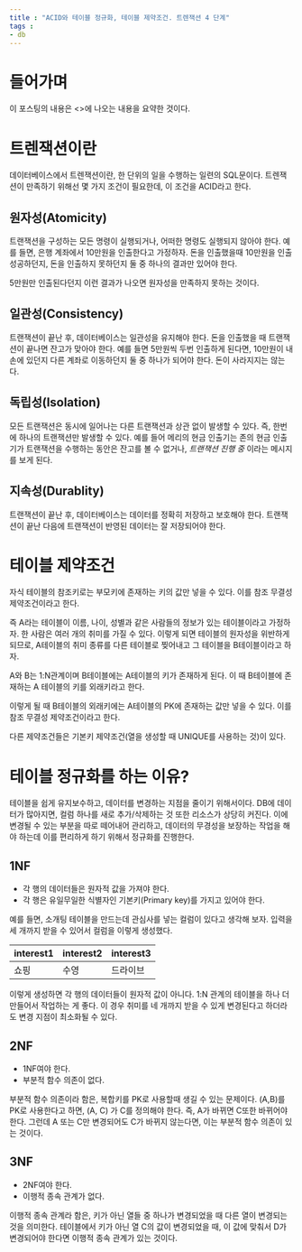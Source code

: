 ```yaml
---
title : "ACID와 테이블 정규화, 테이블 제약조건. 트렌잭션 4 단계"
tags :
- db
---
```


# 들어가며
이 포스팅의 내용은 <<Head First SQL>>에 나오는 내용을 요약한 것이다.

# 트렌잭션이란
데이터베이스에서 트렌잭션이란, 한 단위의 일을 수행하는 일련의 SQL문이다. 트렌잭션이 만족하기 위해선 몇 가지 조건이 필요한데, 이 조건을 ACID라고 한다.

## 원자성(Atomicity)
트랜잭션을 구성하는 모든 명령이 실행되거나, 어떠한 명령도 실행되지 않아야 한다. 예를 들면, 은행 계좌에서 10만원을 인출한다고 가정하자. 돈을 인출했을때 10만원을 인출 성공하던지, 돈을 인출하지 못하던지 둘 중 하나의 결과만 있어야 한다.

5만원만 인출된다던지 이런 결과가 나오면 원자성을 만족하지 못하는 것이다.

## 일관성(Consistency)
트랜잭션이 끝난 후, 데이터베이스는 일관성을 유지해야 한다. 돈을 인출했을 때 트랜잭션이 끝나면 잔고가 맞아야 한다. 예를 들면 5만원씩 두번 인출하게 된다면, 10만원이 내 손에 있던지 다른 계좌로 이동하던지 둘 중 하나가 되어야 한다. 돈이 사라지지는 않는다.

## 독립성(Isolation)
모든 트랜잭션은 동시에 일어나는 다른 트랜잭션과 상관 없이 발생할 수 있다. 즉, 한번에 하나의 트랜잭션만 발생할 수 있다. 예를 들어 메리의 현금 인출기는 존의 현금 인출기가 트랜잭션을 수행하는 동안은 잔고를 볼 수 없거나, *트랜잭션 진행 중* 이라는 메시지를 보게 된다.

## 지속성(Durablity)
트랜잭션이 끝난 후, 데이터베이스는 데이터를 정확히 저장하고 보호해야 한다. 트랜잭션이 끝난 다음에 트랜잭션이 반영된 데이터는 잘 저장되어야 한다.

# 테이블 제약조건
자식 테이블의 참조키로는 부모키에 존재하는 키의 값만 넣을 수 있다. 이를 참조 무결성 제약조건이라고 한다. 

즉 A라는 테이블이 이름, 나이, 성별과 같은 사람들의 정보가 있는 테이블이라고 가정하자. 한 사람은 여러 개의 취미를 가질 수 있다. 이렇게 되면 테이블의 원자성을 위반하게 되므로, A테이블의 취미 종류를 다른 테이블로 찢어내고 그 테이블을 B테이블이라고 하자.

A와 B는 1:N관계이며 B테이블에는 A테이블의 키가 존재하게 된다. 이 때 B테이블에 존재하는 A 테이블의 키를 외래키라고 한다.

이렇게 될 때 B테이블의 외래키에는 A테이블의 PK에 존재하는 값만 넣을 수 있다. 이를 참조 무결성 제약조건이라고 한다.

다른 제약조건들은 기본키 제약조건(열을 생성할 때 UNIQUE를 사용하는 것)이 있다.

# 테이블 정규화를 하는 이유?
테이블을 쉽게 유지보수하고, 데이터를 변경하는 지점을 줄이기 위해서이다. DB에 데이터가 많아지면, 컬럼 하나를 새로 추가/삭제하는 것 또한 리소스가 상당히 커진다. 이에 변경될 수 있는 부분을 따로 떼어내어 관리하고, 데이터의 무경성을 보장하는 작업을 해야 하는데 이를 편리하게 하기 위해서 정규화를 진행한다.

## 1NF
- 각 행의 데이터들은 원자적 값을 가져야 한다.
- 각 행은 유일무일한 식별자인 기본키(Primary key)를 가지고 있어야 한다.

예를 들면, 소개팅 테이블을 만드는데 관심사를 넣는 컬럼이 있다고 생각해 보자. 입력을 세 개까지 받을 수 있어서 컬럼을 이렇게 생성했다.


interest1 | interest2 | interest3
----------|-----------|------------
쇼핑 | 수영 | 드라이브

이렇게 생성하면 각 행의 데이터들이 원자적 값이 아니다. 1:N 관계의 테이블을 하나 더 만들어서 작업하는 게 좋다. 이 경우 취미를 네 개까지 받을 수 있게 변경된다고 하더라도 변경 지점이 최소화될 수 있다.

## 2NF
- 1NF여야 한다.
- 부분적 함수 의존이 없다.

부분적 함수 의존이라 함은, 복합키를 PK로 사용할때 생길 수 있는 문제이다. (A,B)를 PK로 사용한다고 하면, (A, C) 가 C를 정의해야 한다. 즉, A가 바뀌면 C또한 바뀌어야 한다. 그런데 A 또는 C만 변경되어도 C가 바뀌지 않는다면, 이는 부분적 함수 의존이 있는 것이다.

## 3NF
- 2NF여야 한다.
- 이행적 종속 관계가 없다.

이행적 종속 관계라 함은, 키가 아닌 열들 중 하나가 변경되었을 때 다른 열이 변경되는 것을 의미한다. 테이블에서 키가 아닌 열 C의 값이 변경되었을 때, 이 값에 맞춰서 D가 변경되어야 한다면 이행적 종속 관계가 있는 것이다.

